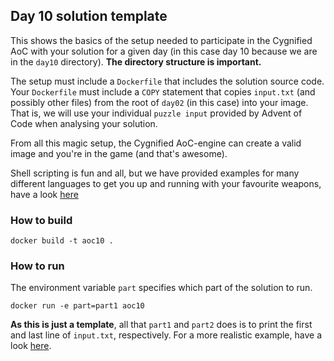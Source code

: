 ## Day 10 solution template

This shows the basics of the setup needed to participate in the Cygnified AoC with your solution for a given day (in this case day 10 because we are in the `day10` directory). **The directory structure is important.**

The setup must include a `Dockerfile` that includes the solution source code. Your `Dockerfile` must include a `COPY` statement that copies `input.txt` (and possibly other files) from the root of `day02` (in this case) into your image. That is, we will use your individual `puzzle input` provided by Advent of Code when analysing your solution.

From all this magic setup, the Cygnified AoC-engine can create a valid image and you're in the game (and that's awesome).

Shell scripting is fun and all, but we have provided examples for many different languages to get you up and running with your favourite weapons, have a look [here](../examples)

### How to build
`docker build -t aoc10 .`

### How to run
The environment variable `part` specifies which part of the solution to run.

`docker run -e part=part1 aoc10`

**As this is just a template**, all that `part1` and `part2` does is to print the first and last line of `input.txt`, respectively. For a more realistic example, have a look [here](../examples).
